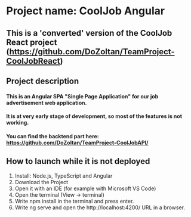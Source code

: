 # Project name: CoolJob Angular

## This is a 'converted' version of the CoolJob React project (https://github.com/DoZoltan/TeamProject-CoolJobReact)

## Project description
#### This is an Angular SPA "Single Page Application" for our job advertisement web application.
#### It is at very early stage of development, so most of the features is not working.
#### You can find the backtend part here: https://github.com/DoZoltan/TeamProject-CoolJobAPI/

## How to launch while it is not deployed
1. Install: Node.js, TypeScript and Angular
3. Download the Project
4. Open it with an IDE (for example with Microsoft VS Code)
5. Open the terminal (View -> terminal)
6. Write npm install in the terminal and press enter.
7. Write ng serve and open the http://localhost:4200/ URL in a browser.
